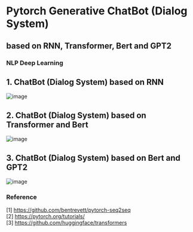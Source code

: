 # Pytorch Generative ChatBot (Dialog System)
## based on RNN, Transformer, Bert and GPT2
### NLP Deep Learning

## 1. ChatBot (Dialog System) based on RNN
![image](https://github.com/demi6od/ChatBot/blob/master/image/ChatBotRNN.jpg)

## 2. ChatBot (Dialog System) based on Transformer and Bert
![image](https://github.com/demi6od/ChatBot/blob/master/image/ChatBotBertTransformer.jpg)

## 3. ChatBot (Dialog System) based on Bert and GPT2
![image](https://github.com/demi6od/ChatBot/blob/master/image/ChatBotBertGPT.jpg)

### Reference
[1] https://github.com/bentrevett/pytorch-seq2seq<br>
[2] https://pytorch.org/tutorials/<br>
[3] https://github.com/huggingface/transformers
